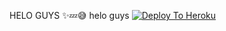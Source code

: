HELO GUYS ✨💤😅
helo guys
[![Deploy To Heroku](https://www.herokucdn.com/deploy/button.svg)](https://heroku.com/deploy)
